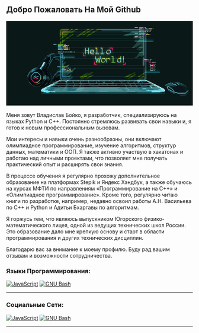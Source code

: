 ## Добро Пожаловать На Мой Github 

<p align="center">
 <img width="1000" src="Mylaptop.gif" alt="snake"/>
</p>

Меня зовут Владислав Бойко, я разработчик, специализируюсь на языках Python и C++. Постоянно стремлюсь развивать свои навыки и, я готов к новым профессиональным вызовам.

Мои интересы и навыки очень разнообразны, они включают олимпиадное программирование, изучение алгоритмов, структур данных, математики и ООП. Я также активно участвую в хакатонах и работаю над личными проектами, что позволяет мне получать практический опыт и расширять свои знания.

В процессе обучения я регулярно прохожу дополнительное образование на платформах Stepik и Яндекс Хэндбук, а также обучаюсь на курсах МФТИ по направлениям «Программирование на C++» и «Олимпиадное программирование». Кроме того, регулярно читаю книги по разработке, например, недавно освоил работы А.Н. Васильева по C++ и Python и Адитьи Бхаргавы по алгоритмам.

Я горжусь тем, что являюсь выпускником Югорского физико-математического лицея, одной из ведущих технических школ России. Это образование дало мне крепкую основу и старт в области программирования и других технических дисциплин.

Благодарю вас за внимание к моему профилю. Буду рад вашим отзывам и возможности сотрудничества.



### Языки Программирования:

<p align="left">
<a href="https://www.python.org/" target="_blank" rel="noreferrer"><img src="https://logos-download.com/wp-content/uploads/2016/10/Python_logo_icon.png" width="40" height="40" alt="JavaScript" /></a>    <a href="https://learn.microsoft.com/en-us/cpp/cpp/cpp-language-reference?view=msvc-170" target="_blank" rel="noreferrer"><img src="https://ucare.timepad.ru/80891a7a-d79b-4b47-a2d0-ed4fedac9634/poster_event_1487637.jpg" width="40" height="40" alt="GNU Bash" /></a>
</p>

--------------------


### Социальные Сети:

<p align="left">
<a href="https://t.me/VladisalvBoikoTelegram" target="_blank" rel="noreferrer"><img src="https://cdn-icons-png.flaticon.com/512/2111/2111646.png" width="40" height="40" alt="JavaScript" /></a>    <a href="https://vk.com/id524861432" target="_blank" rel="noreferrer"><img src="https://cdn-icons-png.flaticon.com/512/145/145813.png" width="40" height="40" alt="GNU Bash" /></a>
</p>
  
--------------------
<!--
**Vladislav-Boiko-2005/Vladislav-Boiko-2005** is a ✨ _special_ ✨ repository because its `README.md` (this file) appears on your GitHub profile.

